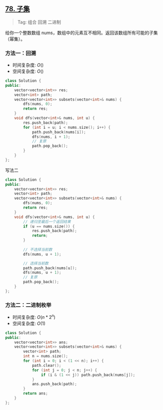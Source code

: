 ## [78. 子集](https://leetcode-cn.com/problems/subsets/)

> Tag: 组合 回溯 二进制

给你一个整数数组 nums，数组中的元素互不相同。返回该数组所有可能的子集（幂集）。

### 方法一：回溯
* 时间复杂度: ${O()}$
* 空间复杂度: ${O()}$

```cpp
class Solution {
public:
    vector<vector<int>> res;
    vector<int> path;
    vector<vector<int>> subsets(vector<int>& nums) {
        dfs(nums, 0);
        return res;
    }
    void dfs(vector<int>& nums, int u) {
        res.push_back(path);
        for (int i = u; i < nums.size(); i++) {
            path.push_back(nums[i]);
            dfs(nums, i + 1);
            // 复原
            path.pop_back();
        }
    }
};
```

写法二

```cpp
class Solution {
public:
    vector<vector<int>> res;
    vector<int> path;
    vector<vector<int>> subsets(vector<int>& nums) {
        dfs(nums, 0);
        return res;
    }
    void dfs(vector<int>& nums, int u) {
        // 递归至最后一个返回结果
        if (u == nums.size()) {
            res.push_back(path);
            return;
        }
        
        // 不选择当前数
        dfs(nums, u + 1);

        // 选择当前数
        path.push_back(nums[u]);
        dfs(nums, u + 1);
        // 复原
        path.pop_back();
    }
};
```

### 方法二：二进制枚举
* 时间复杂度: ${O(n*2^n)}$
* 空间复杂度: ${O(1)}$
```cpp
class Solution {
public:
    vector<vector<int>> ans;
    vector<vector<int>> subsets(vector<int>& nums) {
        vector<int> path;
        int n = nums.size();
        for (int i = 0; i < (1 << n); i++) {
            path.clear();
            for (int j = 0; j < n; j++) {
                if (i & (1 << j)) path.push_back(nums[j]);
            }
            ans.push_back(path);
        }
        return ans;
    }
};
```